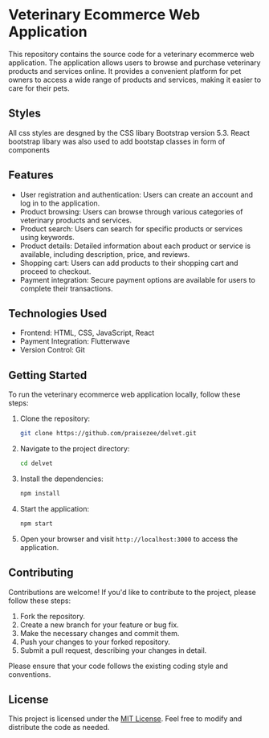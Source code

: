 # Veterinary Ecommerce Web Application

This repository contains the source code for a veterinary ecommerce web application. The application allows users to browse and purchase veterinary products and services online. It provides a convenient platform for pet owners to access a wide range of products and services, making it easier to care for their pets.

## Styles
All css styles are desgned by the CSS libary Bootstrap version 5.3. React bootstrap libary was also used to add bootstap classes in form of components

## Features

- User registration and authentication: Users can create an account and log in to the application.
- Product browsing: Users can browse through various categories of veterinary products and services.
- Product search: Users can search for specific products or services using keywords.
- Product details: Detailed information about each product or service is available, including description, price, and reviews.
- Shopping cart: Users can add products to their shopping cart and proceed to checkout.
- Payment integration: Secure payment options are available for users to complete their transactions.

## Technologies Used

- Frontend: HTML, CSS, JavaScript, React
- Payment Integration: Flutterwave
- Version Control: Git

## Getting Started

To run the veterinary ecommerce web application locally, follow these steps:

1. Clone the repository:

   ```bash
   git clone https://github.com/praisezee/delvet.git
   ```

2. Navigate to the project directory:

   ```bash
   cd delvet
   ```

3. Install the dependencies:

   ```bash
   npm install
   ```

4. Start the application:

   ```bash
   npm start
   ```

5. Open your browser and visit `http://localhost:3000` to access the application.

## Contributing

Contributions are welcome! If you'd like to contribute to the project, please follow these steps:

1. Fork the repository.
2. Create a new branch for your feature or bug fix.
3. Make the necessary changes and commit them.
4. Push your changes to your forked repository.
5. Submit a pull request, describing your changes in detail.

Please ensure that your code follows the existing coding style and conventions.

## License

This project is licensed under the [MIT License](LICENSE). Feel free to modify and distribute the code as needed.